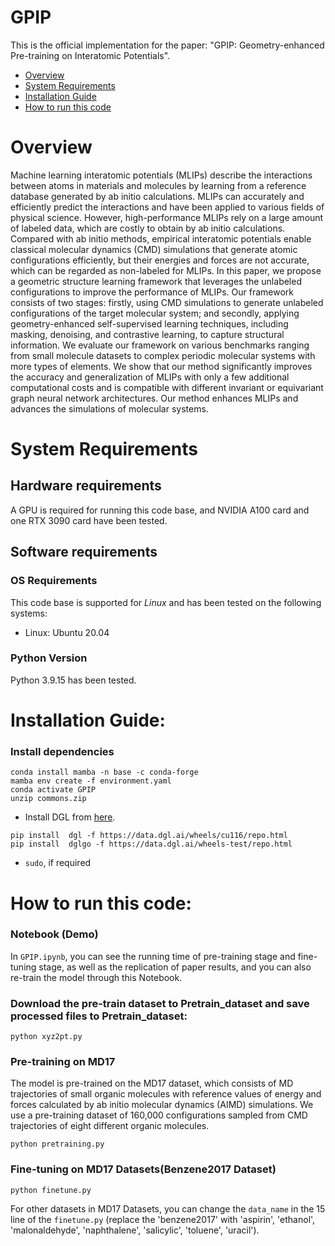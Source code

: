 # GPIP


This is the official implementation for the paper: "GPIP: Geometry-enhanced Pre-training on Interatomic Potentials".


- [Overview](#overview)
- [System Requirements](#system-requirements)
- [Installation Guide](#installation-guide)
- [How to run this code](#how-to-run-this-code)

# Overview
Machine learning interatomic potentials (MLIPs) describe the interactions between atoms in materials and molecules by learning from a reference database generated by ab initio calculations. MLIPs can accurately and efficiently predict the interactions and have been applied to various fields of physical science. However, high-performance MLIPs rely on a large amount of labeled data, which are costly to obtain by ab initio calculations. Compared with ab initio methods, empirical interatomic potentials enable classical molecular dynamics (CMD) simulations that generate atomic configurations efficiently, but their energies and forces are not accurate, which can be regarded as non-labeled for MLIPs. In this paper, we propose a geometric structure learning framework that leverages the unlabeled configurations to improve the performance of MLIPs. Our framework consists of two stages: firstly, using CMD simulations to generate unlabeled configurations of the target molecular system; and secondly, applying geometry-enhanced self-supervised learning techniques, including masking, denoising, and contrastive learning, to capture structural information. We evaluate our framework on various benchmarks ranging from small molecule datasets to complex periodic molecular systems with more types of elements. We show that our method significantly improves the accuracy and generalization of MLIPs with only a few additional computational costs and is compatible with different invariant or equivariant graph neural network architectures. Our method enhances MLIPs and advances the simulations of molecular systems.


# System Requirements
## Hardware requirements

A GPU is required for running this code base, and NVIDIA A100 card and one RTX 3090 card have been tested.

## Software requirements
### OS Requirements
This code base is supported for *Linux* and has been tested on the following systems:
+ Linux: Ubuntu 20.04

### Python Version

Python 3.9.15 has been tested.

# Installation Guide:

### Install dependencies
```
conda install mamba -n base -c conda-forge
mamba env create -f environment.yaml
conda activate GPIP
unzip commons.zip
```

- Install DGL from [here](https://www.dgl.ai/pages/start.html).
```
pip install  dgl -f https://data.dgl.ai/wheels/cu116/repo.html
pip install  dglgo -f https://data.dgl.ai/wheels-test/repo.html
```

- `sudo`, if required

# How to run this code:

### Notebook (Demo)

In `GPIP.ipynb`, you can see the running time of pre-training stage and fine-tuning stage, as well as the replication of paper results, and you can also re-train the model through this Notebook.

### Download the pre-train dataset to Pretrain_dataset and save processed files to Pretrain_dataset:

```
python xyz2pt.py
```

### Pre-training on MD17

The model is pre-trained on the MD17 dataset, which consists of MD trajectories of small organic molecules with reference values of energy and forces calculated by ab initio molecular dynamics (AIMD) simulations. We use a pre-training dataset of 160,000 configurations sampled from CMD trajectories of eight different organic molecules.

```
python pretraining.py
```

### Fine-tuning on MD17 Datasets(Benzene2017 Dataset)

```
python finetune.py
```

For other datasets in MD17 Datasets, you can change the `data_name` in the 15 line of the `finetune.py` (replace the 'benzene2017' with 'aspirin', 'ethanol', 'malonaldehyde', 'naphthalene', 'salicylic', 'toluene', 'uracil').



